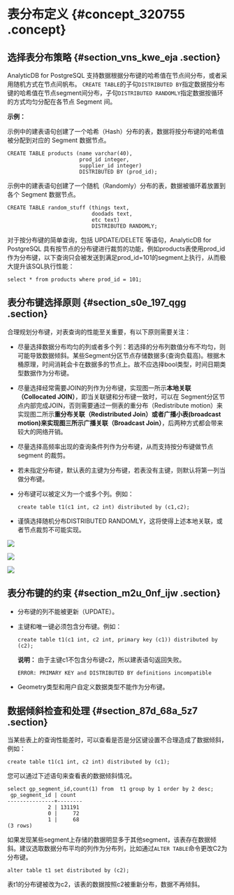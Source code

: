 # 表分布定义 {#concept_320755 .concept}

## 选择表分布策略 {#section_vns_kwe_eja .section}

AnalyticDB for PostgreSQL 支持数据根据分布键的哈希值在节点间分布，或者采用随机方式在节点间帆布。 `CREATE TABLE`的子句`DISTRIBUTED BY`指定数据按分布键的哈希值在节点segment间分布，子句`DISTRIBUTED RANDOMLY`指定数据按循环的方式均匀分配在各节点 Segment 间。

**示例：**

示例中的建表语句创建了一个哈希（Hash）分布的表，数据将按分布键的哈希值被分配到对应的 Segment 数据节点。

``` {#codeblock_v23_lcn_0nt}
CREATE TABLE products (name varchar(40),
                       prod_id integer,
                       supplier_id integer)
                       DISTRIBUTED BY (prod_id);                
```

示例中的建表语句创建了一个随机（Randomly）分布的表，数据被循环着放置到各个 Segment 数据节点。

``` {#codeblock_hx9_upl_f6z}
CREATE TABLE random_stuff (things text,
                           doodads text,
                           etc text)
                           DISTRIBUTED RANDOMLY;
```

对于按分布键的简单查询，包括 UPDATE/DELETE 等语句，AnalyticDB for PostgreSQL 具有按节点的分布键进行裁剪的功能，例如products表使用prod\_id作为分布键，以下查询只会被发送到满足prod\_id=101的segment上执行，从而极大提升该SQL执行性能：

``` {#codeblock_8sd_m7v_9c4}
select * from products where prod_id = 101;
```

## 表分布键选择原则 {#section_s0e_197_qgg .section}

合理规划分布键，对表查询的性能至关重要，有以下原则需要关注：

-   尽量选择数据分布均匀的列或者多个列：若选择的分布列数值分布不均匀，则可能导致数据倾斜。某些Segment分区节点存储数据多\(查询负载高\)。根据木桶原理，时间消耗会卡在数据多的节点上。故不应选择bool类型，时间日期类型数据作为分布键。
-   尽量选择经常需要JOIN的列作为分布键，实现图一所示**本地关联（Collocated JOIN）**，即当关联键和分布键一致时，可以在 Segment分区节点内部完成JOIN，否则需要通过一侧表的重分布（Redistribute motion）来实现图二所示**重分布关联（Redistributed Join）**或者广播小表\(broadcast motion\)来实现图三所示**广播关联（Broadcast Join）**，后两种方式都会带来较大的网络开销。
-   尽量选择高频率出现的查询条件列作为分布键，从而支持按分布键做节点 segment 的裁剪。
-   若未指定分布键，默认表的主键为分布键，若表没有主键，则默认将第一列当做分布键。
-   分布键可以被定义为一个或多个列。例如：

    ``` {#codeblock_dnb_226_ny6}
    create table t1(c1 int, c2 int) distributed by (c1,c2);
    ```

-   谨慎选择随机分布DISTRIBUTED RANDOMLY，这将使得上述本地关联，或者节点裁剪不可能实现。

![](http://static-aliyun-doc.oss-cn-hangzhou.aliyuncs.com/assets/img/262298/156272097851143_zh-CN.png)

![](http://static-aliyun-doc.oss-cn-hangzhou.aliyuncs.com/assets/img/262298/156272097851142_zh-CN.png)

![](http://static-aliyun-doc.oss-cn-hangzhou.aliyuncs.com/assets/img/262298/156272097951137_zh-CN.png)

## 表分布键的约束 {#section_m2u_0nf_ijw .section}

-   分布键的列不能被更新（UPDATE）。
-   主键和唯一键必须包含分布键。例如：

    ``` {#codeblock_dal_1bq_slw}
    create table t1(c1 int, c2 int, primary key (c1)) distributed by (c2);
    ```

    **说明：** 由于主键c1不包含分布键c2，所以建表语句返回失败。

    ``` {#codeblock_wuh_w0z_2ok}
    ERROR: PRIMARY KEY and DISTRIBUTED BY definitions incompatible
    ```

-   Geometry类型和用户自定义数据类型不能作为分布键。

## 数据倾斜检查和处理 {#section_87d_68a_5z7 .section}

当某些表上的查询性能差时，可以查看是否是分区键设置不合理造成了数据倾斜，例如：

``` {#codeblock_ra6_syc_g4z}
create table t1(c1 int, c2 int) distributed by (c1);
```

您可以通过下述语句来查看表的数据倾斜情况。

``` {#codeblock_gv9_f22_yyw}
select gp_segment_id,count(1) from  t1 group by 1 order by 2 desc;
 gp_segment_id | count  
---------------+--------
             2 | 131191
             0 |     72
             1 |     68
(3 rows)
```

如果发现某些segment上存储的数据明显多于其他segment，该表存在数据倾斜。建议选取数据分布平均的列作为分布列，比如通过`ALTER TABLE`命令更改C2为分布键。

``` {#codeblock_xd2_p16_yve}
alter table t1 set distributed by (c2);
```

表t1的分布键被改为c2，该表的数据按照c2被重新分布，数据不再倾斜。

